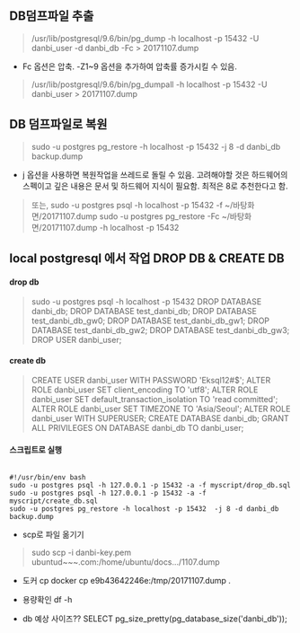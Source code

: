 ## DB덤프파일 추출
> /usr/lib/postgresql/9.6/bin/pg_dump -h localhost -p 15432 -U danbi_user -d danbi_db -Fc > 20171107.dump
- Fc 옵션은 압축.
-Z1~9 옵션을 추가하여 압축률 증가시킬 수 있음.

> /usr/lib/postgresql/9.6/bin/pg_dumpall -h localhost -p 15432 -U danbi_user > 20171107.dump

## DB 덤프파일로 복원
> sudo -u postgres pg_restore -h localhost -p 15432  -j 8 -d danbi_db backup.dump
- j 옵션을 사용하면 복원작업을 쓰레드로 돌릴 수 있음. 고려해야할 것은 하드웨어의 스펙이고 깊은 내용은 문서 및 하드웨어 지식이 필요함. 최적은 8로 추천한다고 함.
> 또는, sudo -u postgres psql -h localhost -p 15432 -f ~/바탕화면/20171107.dump 
> sudo -u postgres pg_restore -Fc ~/바탕화면/20171107.dump -h localhost -p 15432

## local postgresql 에서 작업 DROP DB & CREATE DB
#### drop db 
> sudo -u postgres psql -h localhost -p 15432
DROP DATABASE danbi_db;
DROP DATABASE test_danbi_db;
DROP DATABASE test_danbi_db_gw0;
DROP DATABASE test_danbi_db_gw1;
DROP DATABASE test_danbi_db_gw2;
DROP DATABASE test_danbi_db_gw3;
DROP USER danbi_user;

#### create db
> CREATE USER danbi_user WITH PASSWORD 'Eksql12#$';
ALTER ROLE danbi_user SET client_encoding TO 'utf8';
ALTER ROLE danbi_user SET default_transaction_isolation TO 'read committed';
ALTER ROLE danbi_user SET TIMEZONE TO 'Asia/Seoul';
ALTER ROLE danbi_user WITH SUPERUSER;
CREATE DATABASE danbi_db;
GRANT ALL PRIVILEGES ON DATABASE danbi_db TO danbi_user;

#### 스크립트로 실행
<code>
#!/usr/bin/env bash
sudo -u postgres psql -h 127.0.0.1 -p 15432 -a -f myscript/drop_db.sql
sudo -u postgres psql -h 127.0.0.1 -p 15432 -a -f myscript/create_db.sql
sudo -u postgres pg_restore -h localhost -p 15432  -j 8 -d danbi_db backup.dump
</code>


- scp로 파일 옮기기
> sudo scp -i danbi-key.pem ubuntud~~~.com:/home/ubuntu/docs.../1107.dump

- 도커 cp
docker cp e9b43642246e:/tmp/20171107.dump .

- 용량확인
df -h 

- db 예상 사이즈??
SELECT pg_size_pretty(pg_database_size('danbi_db'));